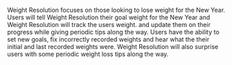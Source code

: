 Weight Resolution focuses on those looking to lose weight for the New Year. Users will tell Weight Resolution their goal weight for the New Year and Weight Resolution will track the users weight. and update them on their progress while giving periodic tips along the way. Users have the ability to set new goals, fix incorrectly recorded weights and hear what the their initial and last recorded weights were. Weight Resolution will also surprise users with some periodic weight loss tips along the way.   